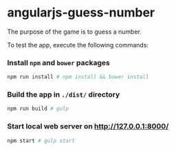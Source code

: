 # angularjs-guess-number
The purpose of the game is to guess a number.

To test the app, execute the following commands:

### Install `npm` and `bower` packages

```bash
npm run install # npm install && bower install
```

### Build the app in `./dist/` directory

```bash
npm run build # gulp
```

### Start local web server on http://127.0.0.1:8000/

```bash
npm start # gulp start
```
